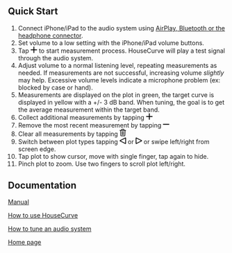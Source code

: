 ## Quick Start

1. Connect iPhone/iPad to the audio system using [AirPlay, Bluetooth or the headphone connector](/USAGE.md#connecting-to-an-audio-system).
1. Set volume to a low setting with the iPhone/iPad volume buttons.
1. Tap <img src="/assets/img/measure.png" alt="Measure" width="15"> to start measurement process. HouseCurve will play a test signal through the audio system.
1. Adjust volume to a normal listening level, repeating measurements as needed.  If measurements are not successful, increasing volume *slightly* may help.  Excessive volume levels indicate a microphone problem (ex: blocked by case or hand).
1. Measurements are displayed on the plot in green, the target curve is displayed in yellow with a +/- 3 dB band.  When tuning, the goal is to get the average measurement within the target band.
1. Collect additional measurements by tapping <img src="/assets/img/measure.png" alt="Measure" width="15">
1. Remove the most recent measurement by tapping <img src="/assets/img/undo.png" alt="Undo" width="15">
1. Clear all measurements by tapping <img src="/assets/img/reset.png" alt="Reset" width="15">
1. Switch between plot types tapping <img src="/assets/img/pageleft.png" alt="Page Left" width="15"> or <img src="/assets/img/pageright.png" alt="Page Right" width="15"> or swipe left/right from screen edge.
1. Tap plot to show cursor, move with single finger, tap again to hide.
1. Pinch plot to zoom.  Use two fingers to scroll plot left/right.

## Documentation

[Manual](/MANUAL.md)

[How to use HouseCurve](/USAGE.md)

[How to tune an audio system](/TUNING.md)

[Home page](/README.md)

